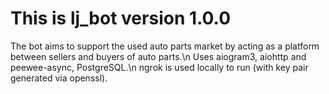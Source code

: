 # This is lj_bot version 1.0.0

The bot aims to support the used auto parts market by acting as a platform between sellers and buyers of auto parts.\n Uses aiogram3, aiohttp and peewee-async, PostgreSQL.\n
ngrok is used locally to run (with key pair generated via openssl).